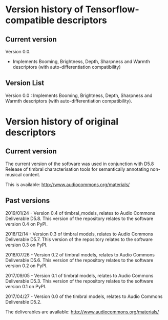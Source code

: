 # Version history of Tensorflow-compatible descriptors

## Current version

Version 0.0.

* Implements Booming, Brightness, Depth, Sharpness and Warmth descriptors (with auto-differentiation compatibility)

## Version List
Version 0.0 : Implements Booming, Brightness, Depth, Sharpness and Warmth descriptors (with auto-differentiation compatibility).


# Version history of original descriptors



## Current version

The current version of the software was used in conjunction with D5.8 Release of timbral characterisation tools for semantically annotating non-musical content.

This is available: http://www.audiocommons.org/materials/



## Past versions

2019/01/24 - Version 0.4 of timbral_models, relates to Audio Commons Deliverable D5.8.  This version of the repository relates to the software version 0.4 on PyPI.

2018/12/14 - Version 0.3 of timbral models, relates to Audio Commons Deliverable D5.7. This version of the repository relates to the software version 0.3 on PyPI.

2018/07/26 - Version 0.2 of timbral models, relates to Audio Commons Deliverable D5.6.  This version of the repository relates to the software version 0.2 on PyPI. 

2017/09/05 - Version 0.1 of timbral models, relates to Audio Commons Deliverable D5.3.  This version of the repository relates to the software version 0.1 on PyPI.

2017/04/27 - Version 0.0 of the timbral models, relates to Audio Commons Deliverable D5.2.


The deliverables are available: http://www.audiocommons.org/materials/


